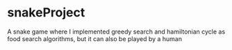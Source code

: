 # snakeProject
A snake game where I implemented greedy search and hamiltonian cycle as food search algorithms, but it can also be played by a human
